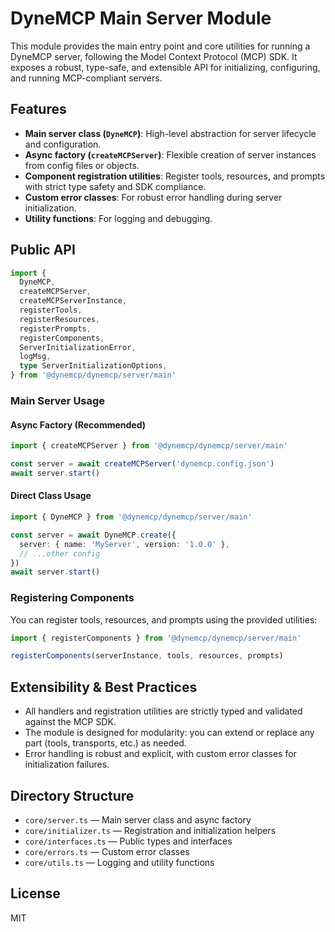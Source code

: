 # DyneMCP Main Server Module

This module provides the main entry point and core utilities for running a DyneMCP server, following the Model Context Protocol (MCP) SDK. It exposes a robust, type-safe, and extensible API for initializing, configuring, and running MCP-compliant servers.

## Features

- **Main server class (`DyneMCP`)**: High-level abstraction for server lifecycle and configuration.
- **Async factory (`createMCPServer`)**: Flexible creation of server instances from config files or objects.
- **Component registration utilities**: Register tools, resources, and prompts with strict type safety and SDK compliance.
- **Custom error classes**: For robust error handling during server initialization.
- **Utility functions**: For logging and debugging.

## Public API

```ts
import {
  DyneMCP,
  createMCPServer,
  createMCPServerInstance,
  registerTools,
  registerResources,
  registerPrompts,
  registerComponents,
  ServerInitializationError,
  logMsg,
  type ServerInitializationOptions,
} from '@dynemcp/dynemcp/server/main'
```

### Main Server Usage

#### Async Factory (Recommended)

```ts
import { createMCPServer } from '@dynemcp/dynemcp/server/main'

const server = await createMCPServer('dynemcp.config.json')
await server.start()
```

#### Direct Class Usage

```ts
import { DyneMCP } from '@dynemcp/dynemcp/server/main'

const server = await DyneMCP.create({
  server: { name: 'MyServer', version: '1.0.0' },
  // ...other config
})
await server.start()
```

### Registering Components

You can register tools, resources, and prompts using the provided utilities:

```ts
import { registerComponents } from '@dynemcp/dynemcp/server/main'

registerComponents(serverInstance, tools, resources, prompts)
```

## Extensibility & Best Practices

- All handlers and registration utilities are strictly typed and validated against the MCP SDK.
- The module is designed for modularity: you can extend or replace any part (tools, transports, etc.) as needed.
- Error handling is robust and explicit, with custom error classes for initialization failures.

## Directory Structure

- `core/server.ts` — Main server class and async factory
- `core/initializer.ts` — Registration and initialization helpers
- `core/interfaces.ts` — Public types and interfaces
- `core/errors.ts` — Custom error classes
- `core/utils.ts` — Logging and utility functions

## License

MIT
